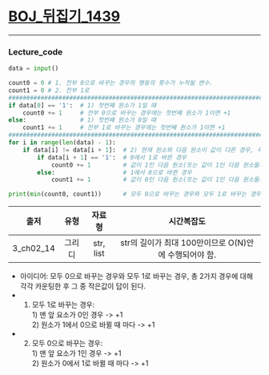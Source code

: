 # [BOJ_뒤집기_1439](https://www.acmicpc.net/problem/1439)
***
### Lecture_code
```python
data = input()

count0 = 0 # 1. 전부 0으로 바꾸는 경우의 행동의 횟수가 누적될 변수.
count1 = 0 # 2. 전부 1로
###############################################################################################################################
if data[0] == '1':  # 1) 첫번째 원소가 1일 때
    count0 += 1     # 전부 0으로 바꾸는 경우에는 첫번째 원소가 1이면 +1
else:               # 1) 첫번째 원소가 0일 때
    count1 += 1     # 전부 1로 바꾸는 경우에는 첫번째 원소가 1이면 +1
###############################################################################################################################
for i in range(len(data) - 1):
    if data[i] != data[i + 1]:  # 2) 현재 원소와 다음 원소이 값이 다른 경우, 즉 0에서 1로 또는 1에서 0으로 원소의 값이 바뀐 경우.
        if data[i + 1] == '1':  # 0에서 1로 바뀐 경우
            count0 += 1         # 값이 1인 다음 원소(또는 값이 1인 다음 원소들의 묶음)을 0으로 바꿔야되므로 +1
        else:                   # 1에서 0으로 바뀐 경우
            count1 += 1         # 값이 0인 다음 원소(또는 값이 1인 다음 원소들의 묶음)을 1로 바꿔야되므로 +1

print(min(count0, count1))      # 모두 0으로 바꾸는 경우와 모두 1로 바꾸는 경우, 총 2가지 경우에 대해 각각 카운팅한 후 그 중 작은값이 답이 된다.
```
|출저|유형|자료형|시간복잡도|
|:---:|:---:|:---:|:---:|
|3_ch02_14|그리디|str, list|str의 길이가 최대 100만이므로 O(N)안에 수행되어야 함.|
* 아이디어: 모두 0으로 바꾸는 경우와 모두 1로 바꾸는 경우, 총 2가지 경우에 대해 각각 카운팅한 후 그 중 작은값이 답이 된다.
* 1. 모두 1로 바꾸는 경우:<br/> 1) 맨 앞 요소가 0인 경우 -> +1<br/> 2) 원소가 1에서 0으로 바뀔 때 마다 -> +1
* 2. 모두 0으로 바꾸는 경우:<br/> 1) 맨 앞 요소가 1인 경우 -> +1<br/> 2) 원소가 0에서 1로 바뀔 때 마다 -> +1
